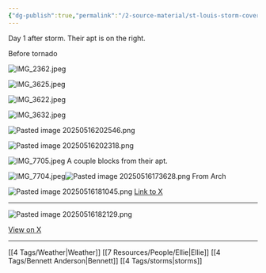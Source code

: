 ```yaml
---
{"dg-publish":true,"permalink":"/2-source-material/st-louis-storm-coverage-may-2025/"}
---
```



Day 1 after storm. Their apt is on the right. 

Before tornado

![IMG_2362.jpeg](/img/user/2%20Source%20Material/Attachments/IMG_2362.jpeg)

![IMG_3625.jpeg](/img/user/2%20Source%20Material/Attachments/IMG_3625.jpeg)

![IMG_3622.jpeg](/img/user/2%20Source%20Material/Attachments/IMG_3622.jpeg)

![IMG_3632.jpeg](/img/user/2%20Source%20Material/Attachments/IMG_3632.jpeg)

![Pasted image 20250516202546.png](/img/user/2%20Source%20Material/Attachments/Pasted%20image%2020250516202546.png)

![Pasted image 20250516202318.png](/img/user/2%20Source%20Material/Attachments/Pasted%20image%2020250516202318.png)


![IMG_7705.jpeg](/img/user/2%20Source%20Material/Attachments/IMG_7705.jpeg)
A couple blocks from their apt. 

![IMG_7704.jpeg](/img/user/2%20Source%20Material/Attachments/IMG_7704.jpeg)![Pasted image 20250516173628.png](/img/user/2%20Source%20Material/Attachments/Pasted%20image%2020250516173628.png)
From Arch

![Pasted image 20250516181045.png](/img/user/2%20Source%20Material/Attachments/Pasted%20image%2020250516181045.png)
[Link to X](https://x.com/marthahusain/status/1923511181320544315?s=46&t=kDL5bvmJgUIZB3CvxVA55A)

---
![Pasted image 20250516182129.png](/img/user/2%20Source%20Material/Attachments/Pasted%20image%2020250516182129.png)

[View on X](https://x.com/backfirebros/status/1923472729652482385?s=46&t=kDL5bvmJgUIZB3CvxVA55A)

---
[[4 Tags/Weather\|Weather]]
[[7 Resources/People/Ellie\|Ellie]]
[[4 Tags/Bennett Anderson\|Bennett]]
[[4 Tags/storms\|storms]]

